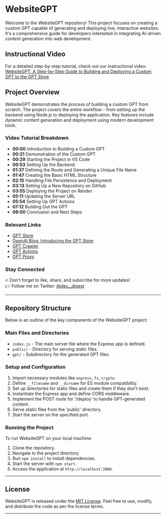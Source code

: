 # WebsiteGPT

Welcome to the WebsiteGPT repository! This project focuses on creating a custom GPT capable of generating and deploying live, interactive websites. It's a comprehensive guide for developers interested in integrating AI-driven content generation into web development.

## Instructional Video

For a detailed step-by-step tutorial, check out our instructional video:  
[WebsiteGPT: A Step-by-Step Guide to Building and Deploying a Custom GPT to the GPT Store](https://www.youtube.com/watch?v=MGs0UvKuthM)

## Project Overview

WebsiteGPT demonstrates the process of building a custom GPT from scratch. The project covers the entire workflow - from setting up the backend using Node.js to deploying the application. Key features include dynamic content generation and deployment using modern development tools.

### Video Tutorial Breakdown

- **00:00** Introduction to Building a Custom GPT  
- **00:21** Demonstration of the Custom GPT  
- **00:29** Starting the Project in VS Code  
- **00:53** Setting Up the Backend  
- **01:37** Defining the Route and Generating a Unique File Name  
- **01:47** Creating the Basic HTML Structure  
- **02:15** Handling File Persistence and Deployment  
- **03:13** Setting Up a New Repository on GitHub  
- **03:55** Deploying the Project on Render  
- **05:11** Updating the Server URL  
- **05:54** Setting Up GPT Actions  
- **07:12** Building Out the GPT  
- **08:00** Conclusion and Next Steps

### Relevant Links

- [GPT Store](https://chat.openai.com/gpts)
- [OpenAI Blog: Introducing the GPT Store](https://openai.com/blog/introducing-the-gpt-store)
- [GPT Crawler](https://www.youtube.com/watch?v=CFMK_707xqg)
- [GPT Actions](https://www.youtube.com/watch?v=-ceIJx7zaBM)
- [GPT Proxy](https://www.youtube.com/watch?v=pfBxw56hwf4)

### Stay Connected

🔥 Don't forget to like, share, and subscribe for more updates!  
👉 Follow me on Twitter: [@dev__digest](https://twitter.com/dev__digest)

---

## Repository Structure

Below is an outline of the key components of the WebsiteGPT project:

### Main Files and Directories

- `index.js` - The main server file where the Express app is defined.
- `public/` - Directory for serving static files.
- `gpt/` - Subdirectory for the generated GPT files.

### Setup and Configuration

1. Import necessary modules like `express`, `fs`, `crypto`.
2. Define `__filename` and `__dirname` for ES module compatibility.
3. Set up directories for static files and create them if they don't exist.
4. Instantiate the Express app and define CORS middleware.
5. Implement the POST route for '/deploy' to handle GPT-generated content.
6. Serve static files from the 'public' directory.
7. Start the server on the specified port.

### Running the Project

To run WebsiteGPT on your local machine:

1. Clone the repository.
2. Navigate to the project directory.
3. Run `npm install` to install dependencies.
4. Start the server with `npm start`.
5. Access the application at `http://localhost:3000`.

---

## License

WebsiteGPT is released under the [MIT License](LICENSE). Feel free to use, modify, and distribute the code as per the license terms.

---
